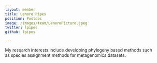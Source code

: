 ```yaml
---
layout: member
title: Lenore Pipes
position: Postdoc
image: /images/team/LenorePicture.jpeg
twitter: lpipes
github: lpipes

---
```


My research interests include developing phylogeny based methods such as species assignment methods for metagenomics datasets.